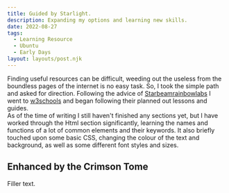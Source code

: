```yaml
---
title: Guided by Starlight.
description: Expanding my options and learning new skills.
date: 2022-08-27
tags:
  - Learning Resource
  - Ubuntu
  - Early Days
layout: layouts/post.njk
---
```

<!-- To inlcude in first section: w3chools, html, limited css, image examples of code, mention keywords and elements -->
Finding useful resources can be difficult, weeding out the useless from the boundless pages of the internet is no easy task. So, I took the simple path and asked for direction. Following the advice of [Starbeamrainbowlabs](https://starbeamrainbowlabs.com/) <!-- Link to her page --> I went to [w3schools](https://www.w3schools.com/) <!-- Another link xP --> and began following their planned out lessons and guides. 
<br>
As of the time of writing I still haven't finished any sections yet, but I have worked through the Html section significantly, learning the names and functions of a lot of common elements and their keywords. It also briefly touched upon some basic CSS, changing the colour of the text and background, as well as some different font styles and sizes. 
<!-- Add some images of the css colour and font test work done prior -->

## Enhanced by the Crimson Tome
<!-- To include in second section: Robyn did all the work, usb drive failed xP, Ubuntu, customisable and lightweight, clean desktop xD  -->

Filler text.

<!-- __excludehullblogs__ -->
